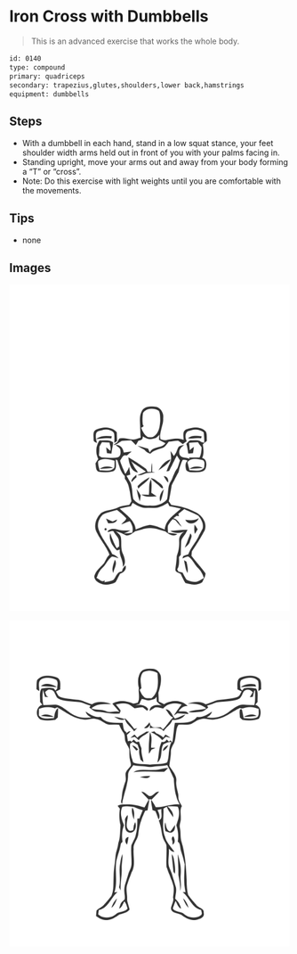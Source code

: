 # Iron Cross with Dumbbells
> This is an advanced exercise that works the whole body.

``` 
id: 0140 
type: compound 
primary: quadriceps 
secondary: trapezius,glutes,shoulders,lower back,hamstrings 
equipment: dumbbells 
``` 

## Steps

 - With a dumbbell in each hand, stand in a low squat stance, your feet shoulder width arms held out in front of you with your palms facing in.
 - Standing upright, move your arms out and away from your body forming a “T” or “cross”.
 - Note: Do this exercise with light weights until you are comfortable with the movements.

## Tips

 - none

## Images

![](../svg/0140-relaxation.svg)

![](../svg/0140-tension.svg)
